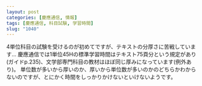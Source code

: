 ```yaml
---
layout: post
categories: [慶應通信, 情報]
tags: [慶應通信, 科目試験, 学習時間]
slug: "1040"
---
```

4単位科目の試験を受けるのが初めてですが、テキストの分厚さに苦戦しています…
慶應通信では1単位45Hの標準学習時間はテキスト75頁分という規定があり(ガイドp.235)、文学部専門科目の教材はほぼ同じ厚みになっています(例外あり)。
単位数が多いから厚いのか、厚いから単位数が多いのかのどちらかわからないのですが、とにかく時間をしっかりかけないといけないようです。